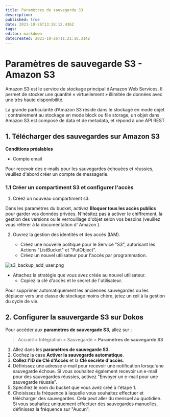 ```yaml
---
title: Paramètres de sauvegarde S3
description: 
published: true
date: 2021-10-26T13:28:12.436Z
tags: 
editor: markdown
dateCreated: 2021-10-26T11:21:16.314Z
---
```


# Paramètres de sauvegarde S3 - Amazon S3

Amazon S3 est le service de stockage principal d’Amazon Web Services. Il permet de stocker une quantité « virtuellement » illimitée de données avec une très haute disponibilité.

La grande particularité d’Amazon S3 réside dans le stockage en mode objet : contrairement au stockage en mode block ou file storage, un objet dans Amazon S3 est composé de data et de metadata, et répond à une API REST

## 1. Télécharger des sauvegardes sur Amazon S3

**Conditions préalables**
- Compte email

Pour recevoir des e-mails pour les sauvegardes échouées et réussies, veuillez d'abord créer un compte de messagerie.

### 1.1 Créer un compartiment S3 et configurer l'accès 

1. Créez un nouveau compartiment s3.

Dans les paramètres du bucket, activez **Bloquer tous les accès publics**  pour garder vos données privées. N'hésitez pas à activer le chiffrement, la gestion des versions ou le verrouillage d'objet selon vos besoins (veuillez vous référer à la documentation d' Amazon ).

2. Ouvrez la gestion des identités et des accès (IAM).

	- Créez une nouvelle politique pour le Service "S3", autorisant les Actions "ListBucket" et "PutObject".
	- Créez un nouvel utilisateur pour l'accès par programmation.
  
  ![s3_backup_add_user.png](/integration/s3-backup-settings/s3_backup_add_user.png)
  
- Attachez la stratégie que vous avez créée au nouvel utilisateur.
	- Copiez la clé d'accès et le secret de l'utilisateur.
	
Pour supprimer automatiquement les anciennes sauvegardes ou les déplacer vers une classe de stockage moins chère, jetez un œil à la gestion du cycle de vie.

## 2. Configurer la sauvergarde S3 sur Dokos

Pour accéder aux **paramètres de sauvergade S3**, allez sur :

> Accueil > Intégration > Sauvegarde > **Paramètres de sauvegarde S3**

1. Allez dans les **paramètres de sauvegarde S3**.
2. Cochez la case **Activer la sauvegarde automatique**.
3. **Collez l'ID de Clé d'Accès** et la **Clé secrète d'accès**.
4. Définissez une adresse e-mail pour recevoir une notification lorsqu'une sauvegarde échoue. Si vous souhaitez également recevoir un e-mail pour des sauvegardes réussies, activez "Envoyer un e-mail pour une sauvegarde réussie".
5. Spécifiez le nom du bucket que vous avez créé à l'étape 1.
6. Choisissez la fréquence à laquelle vous souhaitez effectuer et télécharger des sauvegardes. Cela peut aller du mensuel au quotidien. Si vous souhaitez uniquement effectuer des sauvegardes manuelles, définissez la fréquence sur "Aucun".
